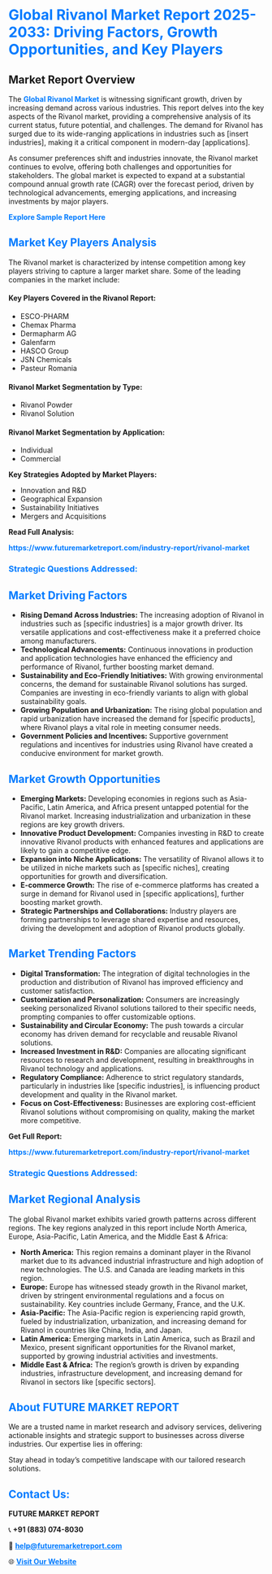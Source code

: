 <h1 style="color: #007BFF;">Global Rivanol Market Report 2025-2033: Driving Factors, Growth Opportunities, and Key Players</h1>

<section id="overview">
<h2>Market Report Overview</h2>
<p>The <a href="https://www.futuremarketreport.com/industry-report/rivanol-market" style="color: #007BFF; text-decoration: none;"><strong>Global Rivanol Market</strong></a> is witnessing significant growth, driven by increasing demand across various industries. This report delves into the key aspects of the Rivanol market, providing a comprehensive analysis of its current status, future potential, and challenges. The demand for Rivanol has surged due to its wide-ranging applications in industries such as [insert industries], making it a critical component in modern-day [applications].</p>
<p>As consumer preferences shift and industries innovate, the Rivanol market continues to evolve, offering both challenges and opportunities for stakeholders. The global market is expected to expand at a substantial compound annual growth rate (CAGR) over the forecast period, driven by technological advancements, emerging applications, and increasing investments by major players.</p>
</section>

<section id="overview">
<p><a href="https://www.futuremarketreport.com/request-sample/reportId=92608" style="color: #007BFF; text-decoration: none;"><strong>Explore Sample Report Here</strong></a></p>
</section>

<section id="key-players">
<h2 style="color: #007BFF;">Market Key Players Analysis</h2>
<p>The Rivanol market is characterized by intense competition among key players striving to capture a larger market share. Some of the leading companies in the market include:</p>
<h4>Key Players Covered in the Rivanol Report:</h4>
<ul><li>ESCO-PHARM</li><li>Chemax Pharma</li><li>Dermapharm AG</li><li>Galenfarm</li><li>HASCO Group</li><li>JSN Chemicals</li><li>Pasteur Romania</li></ul>
<h4>Rivanol Market Segmentation by Type:</h4>
<ul><li>Rivanol Powder</li><li>Rivanol Solution</li></ul>

<h4>Rivanol Market Segmentation by Application:</h4>
<ul><li>Individual</li><li>Commercial</li></ul>
<p><strong>Key Strategies Adopted by Market Players:</strong></p>
<ul>
<li>Innovation and R&D</li>
<li>Geographical Expansion</li>
<li>Sustainability Initiatives</li>
<li>Mergers and Acquisitions</li>
</ul>
</section>

<section>
<p><strong>Read Full Analysis: </strong></p><a href="https://www.futuremarketreport.com/industry-report/rivanol-market" style="color: #007BFF; text-decoration: none;"><strong>https://www.futuremarketreport.com/industry-report/rivanol-market</strong></a>
<h3 style="color: #007BFF;">Strategic Questions Addressed:</h3>
</section>

<section id="driving-factors">
<h2 style="color: #007BFF;">Market Driving Factors</h2>
<ul>
<li><strong>Rising Demand Across Industries:</strong> The increasing adoption of Rivanol in industries such as [specific industries] is a major growth driver. Its versatile applications and cost-effectiveness make it a preferred choice among manufacturers.</li>
<li><strong>Technological Advancements:</strong> Continuous innovations in production and application technologies have enhanced the efficiency and performance of Rivanol, further boosting market demand.</li>
<li><strong>Sustainability and Eco-Friendly Initiatives:</strong> With growing environmental concerns, the demand for sustainable Rivanol solutions has surged. Companies are investing in eco-friendly variants to align with global sustainability goals.</li>
<li><strong>Growing Population and Urbanization:</strong> The rising global population and rapid urbanization have increased the demand for [specific products], where Rivanol plays a vital role in meeting consumer needs.</li>
<li><strong>Government Policies and Incentives:</strong> Supportive government regulations and incentives for industries using Rivanol have created a conducive environment for market growth.</li>
</ul>
</section>

<section id="growth-opportunities">
<h2 style="color: #007BFF;">Market Growth Opportunities</h2>
<ul>
<li><strong>Emerging Markets:</strong> Developing economies in regions such as Asia-Pacific, Latin America, and Africa present untapped potential for the Rivanol market. Increasing industrialization and urbanization in these regions are key growth drivers.</li>
<li><strong>Innovative Product Development:</strong> Companies investing in R&D to create innovative Rivanol products with enhanced features and applications are likely to gain a competitive edge.</li>
<li><strong>Expansion into Niche Applications:</strong> The versatility of Rivanol allows it to be utilized in niche markets such as [specific niches], creating opportunities for growth and diversification.</li>
<li><strong>E-commerce Growth:</strong> The rise of e-commerce platforms has created a surge in demand for Rivanol used in [specific applications], further boosting market growth.</li>
<li><strong>Strategic Partnerships and Collaborations:</strong> Industry players are forming partnerships to leverage shared expertise and resources, driving the development and adoption of Rivanol products globally.</li>
</ul>
</section>

<section id="trending-factors">
<h2 style="color: #007BFF;">Market Trending Factors</h2>
<ul>
<li><strong>Digital Transformation:</strong> The integration of digital technologies in the production and distribution of Rivanol has improved efficiency and customer satisfaction.</li>
<li><strong>Customization and Personalization:</strong> Consumers are increasingly seeking personalized Rivanol solutions tailored to their specific needs, prompting companies to offer customizable options.</li>
<li><strong>Sustainability and Circular Economy:</strong> The push towards a circular economy has driven demand for recyclable and reusable Rivanol solutions.</li>
<li><strong>Increased Investment in R&D:</strong> Companies are allocating significant resources to research and development, resulting in breakthroughs in Rivanol technology and applications.</li>
<li><strong>Regulatory Compliance:</strong> Adherence to strict regulatory standards, particularly in industries like [specific industries], is influencing product development and quality in the Rivanol market.</li>
<li><strong>Focus on Cost-Effectiveness:</strong> Businesses are exploring cost-efficient Rivanol solutions without compromising on quality, making the market more competitive.</li>
</ul>
</section>

<section>
<p><strong>Get Full Report: </strong></p><a href="https://www.futuremarketreport.com/industry-report/rivanol-market" style="color: #007BFF; text-decoration: none;"><strong>https://www.futuremarketreport.com/industry-report/rivanol-market</strong></a>
<h3 style="color: #007BFF;">Strategic Questions Addressed:</h3>
</section>


<section id="regional-analysis">
<h2 style="color: #007BFF;">Market Regional Analysis</h2>
<p>The global Rivanol market exhibits varied growth patterns across different regions. The key regions analyzed in this report include North America, Europe, Asia-Pacific, Latin America, and the Middle East & Africa:</p>
<ul>
<li><strong>North America:</strong> This region remains a dominant player in the Rivanol market due to its advanced industrial infrastructure and high adoption of new technologies. The U.S. and Canada are leading markets in this region.</li>
<li><strong>Europe:</strong> Europe has witnessed steady growth in the Rivanol market, driven by stringent environmental regulations and a focus on sustainability. Key countries include Germany, France, and the U.K.</li>
<li><strong>Asia-Pacific:</strong> The Asia-Pacific region is experiencing rapid growth, fueled by industrialization, urbanization, and increasing demand for Rivanol in countries like China, India, and Japan.</li>
<li><strong>Latin America:</strong> Emerging markets in Latin America, such as Brazil and Mexico, present significant opportunities for the Rivanol market, supported by growing industrial activities and investments.</li>
<li><strong>Middle East & Africa:</strong> The region’s growth is driven by expanding industries, infrastructure development, and increasing demand for Rivanol in sectors like [specific sectors].</li>
</ul>
</section>

<footer>
<h2 style="color: #007BFF;">About FUTURE MARKET REPORT</h2>
<p>We are a trusted name in market research and advisory services, delivering actionable insights and strategic support to businesses across diverse industries. Our expertise lies in offering:</p>

<p>Stay ahead in today’s competitive landscape with our tailored research solutions.</p>

<h2 style="color: #007BFF;">Contact Us:</h2>
<p><strong>FUTURE MARKET REPORT</strong></p>
<p>📞 <strong>+91 (883) 074-8030</strong></p>
<p>📧 <strong><a href="mailto:help@futuremarketreport.com" style="color: #007BFF;">help@futuremarketreport.com</a></strong></p>
<p>🌐 <strong><a href="https://www.futuremarketreport.com/" style="color: #007BFF;">Visit Our Website</a></strong></p>
</footer>